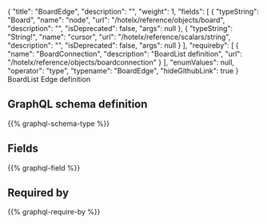 {
  "title": "BoardEdge",
  "description": "",
  "weight": 1,
  "fields": [
    {
      "typeString": "Board",
      "name": "node",
      "url": "/hotelx/reference/objects/board",
      "description": "",
      "isDeprecated": false,
      "args": null
    },
    {
      "typeString": "String!",
      "name": "cursor",
      "url": "/hotelx/reference/scalars/string",
      "description": "",
      "isDeprecated": false,
      "args": null
    }
  ],
  "requireby": [
    {
      "name": "BoardConnection",
      "description": "BoardList definition",
      "url": "/hotelx/reference/objects/boardconnection"
    }
  ],
  "enumValues": null,
  "operator": "type",
  "typename": "BoardEdge",
  "hideGithubLink": true
}
BoardList Edge definition
## GraphQL schema definition

{{% graphql-schema-type %}}

## Fields

{{% graphql-field %}}

## Required by

{{% graphql-require-by %}}
